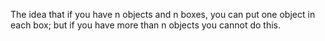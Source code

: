 The idea that if you have n objects and n boxes, you can put one object
in each box; but if you have more than n objects you cannot do this.
